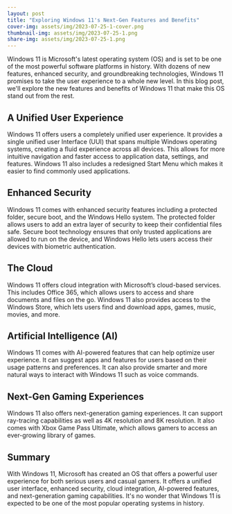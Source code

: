```yaml
---
layout: post
title: "Exploring Windows 11's Next-Gen Features and Benefits"
cover-img: assets/img/2023-07-25-1-cover.png
thumbnail-img: assets/img/2023-07-25-1.png
share-img: assets/img/2023-07-25-1.png
---
```





Windows 11 is Microsoft's latest operating system (OS) and is set to be one of the most powerful software platforms in history. With dozens of new features, enhanced security, and groundbreaking technologies, Windows 11 promises to take the user experience to a whole new level. In this blog post, we'll explore the new features and benefits of Windows 11 that make this OS stand out from the rest.

## A Unified User Experience 

Windows 11 offers users a completely unified user experience. It provides a single unified user Interface (UUI) that spans multiple Windows operating systems, creating a fluid experience across all devices. This allows for more intuitive navigation and faster access to application data, settings, and features. Windows 11 also includes a redesigned Start Menu which makes it easier to find commonly used applications.

## Enhanced Security

Windows 11 comes with enhanced security features including a protected folder, secure boot, and the Windows Hello system. The protected folder allows users to add an extra layer of security to keep their confidential files safe. Secure boot technology ensures that only trusted applications are allowed to run on the device, and Windows Hello lets users access their devices with biometric authentication. 

## The Cloud

Windows 11 offers cloud integration with Microsoft’s cloud-based services. This includes Office 365, which allows users to access and share documents and files on the go. Windows 11 also provides access to the Windows Store, which lets users find and download apps, games, music, movies, and more.

## Artificial Intelligence (AI) 

Windows 11 comes with AI-powered features that can help optimize user experience. It can suggest apps and features for users based on their usage patterns and preferences. It can also provide smarter and more natural ways to interact with Windows 11 such as voice commands.

## Next-Gen Gaming Experiences

Windows 11 also offers next-generation gaming experiences. It can support ray-tracing capabilities as well as 4K resolution and 8K resolution. It also comes with Xbox Game Pass Ultimate, which allows gamers to access an ever-growing library of games. 

## Summary

With Windows 11, Microsoft has created an OS that offers a powerful user experience for both serious users and casual gamers. It offers a unified user interface, enhanced security, cloud integration, AI-powered features, and next-generation gaming capabilities.  It's no wonder that Windows 11 is expected to be one of the most popular operating systems in history.
